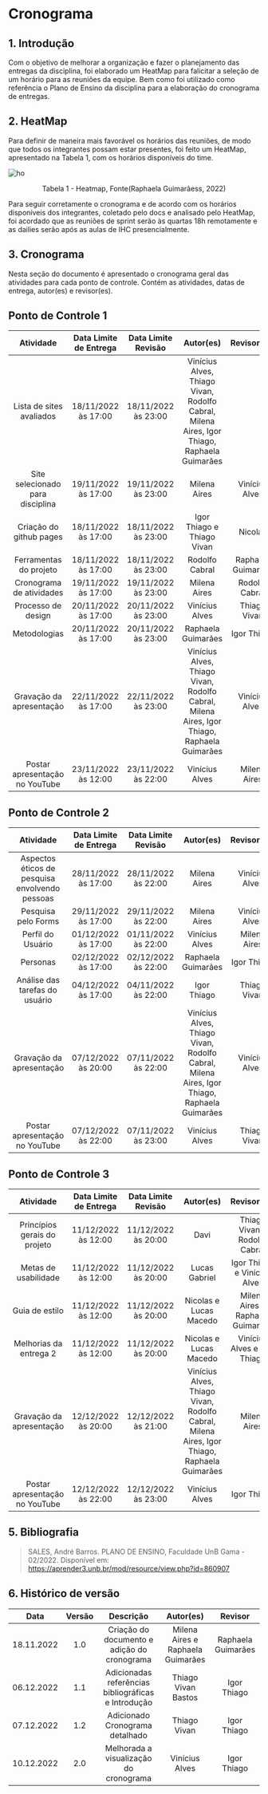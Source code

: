 # Cronograma 

## 1. Introdução
Com o objetivo de melhorar a organização e fazer o planejamento das entregas da disciplina, foi elaborado um HeatMap para falicitar a seleção de um horário para as reuniões da equipe. Bem como foi utilizado como referência o Plano de Ensino da disciplina para a elaboração do cronograma de entregas.

## 2. HeatMap
Para definir de maneira  mais favorável os horários das reuniões, de modo que todos os integrantes possam estar presentes, foi feito um HeatMap, apresentado na Tabela 1, com os horários disponíveis do time.

 ![ho](https://user-images.githubusercontent.com/77307847/203675718-99e661c4-0f29-4001-a186-6f3b9cc68e81.png)
 <figcaption align="center">Tabela 1 - Heatmap, Fonte(Raphaela Guimarãess, 2022)</figcaption>

Para seguir corretamente o cronograma e de acordo com os horários disponíveis dos integrantes, coletado pelo docs e analisado pelo HeatMap, foi acordado que as reuniões de sprint serão às quartas 18h remotamente e as dailies serão após as aulas de IHC presencialmente.

## 3. Cronograma
Nesta seção do documento é apresentado o cronograma geral das atividades para cada ponto de controle. Contém as atividades, datas de entrega, autor(es) e revisor(es).

## Ponto de Controle 1

|            Atividade             | Data Limite de Entrega | Data Limite Revisão |      Autor(es)       |     Revisor(es)      |
| :------------------------------: | :--------------------: | :-----------------: | :------------------: | :------------------: |
|     Lista de sites avaliados     | 18/11/2022 às 17:00 | 18/11/2022 às 23:00 | Vinícius Alves, Thiago Vivan, Rodolfo Cabral, Milena Aires, Igor Thiago, Raphaela Guimarães |
| Site selecionado para disciplina | 19/11/2022 às 17:00 | 19/11/2022 às 23:00 | Milena Aires | Vinícius Alves |
|     Criação do github pages      | 18/11/2022 às 17:00 | 18/11/2022 às 23:00 | Igor Thiago e Thiago Vivan | Nicolas |
|      Ferramentas do projeto      | 18/11/2022 às 17:00 | 18/11/2022 às 23:00 | Rodolfo Cabral | Raphaela Guimarães |
|     Cronograma de atividades     | 19/11/2022 às 17:00 | 19/11/2022 às 23:00 | Milena Aires | Rodolfo Cabral |
|        Processo de design        | 20/11/2022 às 17:00 | 20/11/2022 às 23:00 | Vinícius Alves | Thiago Vivan |
|           Metodologias           | 20/11/2022 às 17:00 | 20/11/2022 às 23:00 | Raphaela Guimarães | Igor Thiago |
|     Gravação da apresentação     | 22/11/2022 às 17:00 | 22/11/2022 às 23:00 | Vinícius Alves, Thiago Vivan, Rodolfo Cabral, Milena Aires, Igor Thiago, Raphaela Guimarães | Vinícius Alves |
|      Postar apresentação no YouTube | 23/11/2022 às 12:00 | 23/11/2022 às 22:00 | Vinícius Alves | Milena Aires |

## Ponto de Controle 2

|                   Atividade                    | Data Limite de Entrega | Data Limite Revisão |      Autor(es)       |  Revisor(es)   |
| :--------------------------------------------: | :--------------------: | :-----------------: | :------------------: | :-----------:  |
| Aspectos éticos de pesquisa envolvendo pessoas |  28/11/2022 às 17:00   |     28/11/2022 às 22:00     |      Milena Aires    | Vinícius Alves |
|               Pesquisa pelo Forms              |  29/11/2022 às 17:00   |     29/11/2022 às 22:00     |     Milena Aires     | Vinícius Alves |
|               Perfil do Usuário                |  01/12/2022 às 17:00   |     01/11/2022 às 22:00     |    Vinícius Alves    |  Milena Aires  |
|                    Personas                    |  02/12/2022 às 17:00   |     02/12/2022 às 22:00     |  Raphaela Guimarães  |   Igor Thiago  |
|         Análise das tarefas do usuário         |  04/12/2022 às 17:00   |     04/11/2022 às 22:00     |      Igor Thiago     |  Thiago Vivan  |
|             Gravação da apresentação           |  07/12/2022 às 20:00   |     07/11/2022 às 22:00     | Vinícius Alves, Thiago Vivan, Rodolfo Cabral, Milena Aires, Igor Thiago, Raphaela Guimarães | Vinícius Alves | Raphaela Guimarães |
|   Postar apresentação no YouTube               |  07/12/2022 às 22:00   |     07/11/2022 às 23:00     |       Vinícius Alves       |    Thiago Vivan   |

## Ponto de Controle 3

|          Atividade           | Data Limite de Entrega | Data Limite Revisão |       Autor(es)        |  Revisor(es)  |
| :--------------------------: | :--------------------: | :-----------------: | :--------------------: | :-----------: |
| Princípios gerais do projeto |       11/12/2022 às 12:00       |     11/12/2022 às 20:00      |          Davi          |   Thiago Vivan e Rodolfo Cabral     |
|     Metas de usabilidade     |       11/12/2022 às 12:00       |     11/12/2022 às 20:00      |     Lucas Gabriel      |   Igor Thiago e Vinícius Alves      |
|        Guia de estilo        |       11/12/2022 às 12:00       |     11/12/2022 às 20:00      | Nicolas e Lucas Macedo |   Milena Aires e Raphaela Guimarães |
|   Melhorias da entrega 2     |       11/12/2022 às 12:00       |     11/12/2022 às 20:00      | Nicolas e Lucas Macedo |   Vinícius Alves e Igor Thiago      |
|   Gravação da apresentação   |       12/12/2022 às 20:00       |     12/12/2022 às 21:00      |  Vinícius Alves, Thiago Vivan, Rodolfo Cabral, Milena Aires, Igor Thiago, Raphaela Guimarães  |      Milena Aires      |
|    Postar apresentação no YouTube    |       12/12/2022 às 22:00       |     12/12/2022 às 23:00      |        Vinícius Alves        |      Igor Thiago      |

## 5. Bibliografia
> SALES, André Barros. PLANO DE ENSINO, Faculdade UnB Gama - 02/2022. Disponível em: <https://aprender3.unb.br/mod/resource/view.php?id=860907>

## 6. Histórico de versão
|    Data    | Versão | Descrição    | Autor(es)  | Revisor  |
| :--------: | :----: | :----------: | :--------: | :------: |
| 18.11.2022 |  1.0   | Criação do documento e adição do cronograma | Milena Aires e Raphaela Guimarães | Raphaela Guimarães |
| 06.12.2022 | 1.1 | Adicionadas referências bibliográficas e Introdução | Thiago Vivan Bastos | Igor Thiago |
| 07.12.2022 | 1.2 | Adicionado Cronograma detalhado | Thiago Vivan | Igor Thiago |
| 10.12.2022 |  2.0   | Melhorada a visualização do cronograma | Vinícius Alves | Igor Thiago |
